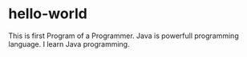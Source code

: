 # hello-world
This is first Program of a Programmer. 
Java is powerfull programming language. I learn Java programming.
